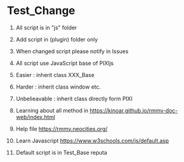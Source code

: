 # Test_Change

1. All script is in "js" folder

2. Add script in (plugin) folder only

3. When changed script please notify in Issues

4. All script use JavaScript base of PIXIjs

5. Easier : inherit class XXX_Base

6. Harder : inherit class window etc.

7. Unbelieavable : inherit class directly form PIXI

8. Learning about all method in https://kinoar.github.io/rmmv-doc-web/index.html

9. Help file https://rmmv.neocities.org/

10. Learn Javascript https://www.w3schools.com/js/default.asp

11. Default script is in Test_Base reputa
